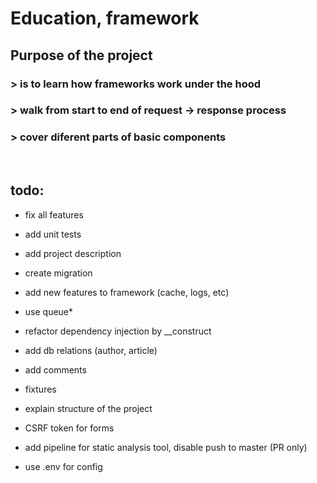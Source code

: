 # Education, framework

## Purpose of the project
### > is to learn how frameworks work under the hood
### > walk from start to end of request -> response process
### > cover diferent parts of basic components

</br>

## todo:
- fix all features
- add unit tests
- add project description
- create migration
- add new features to framework (cache, logs, etc)
- use queue*
- refactor dependency injection by __construct

- add db relations (author, article)
- add comments
- fixtures
- explain structure of the project
- CSRF token for forms
- add pipeline for static analysis tool, disable push to master (PR only)
- use .env for config
